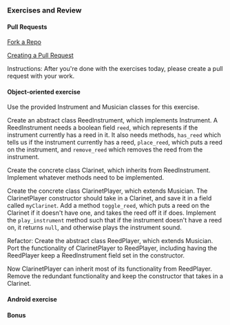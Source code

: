 ### Exercises and Review

#### Pull Requests

[Fork a Repo](https://help.github.com/articles/fork-a-repo/)

[Creating a Pull Request](https://help.github.com/articles/using-pull-requests/)

Instructions: After you're done with the exercises today, please create a pull request with your work.

#### Object-oriented exercise

Use the provided Instrument and Musician classes for this exercise.

Create an abstract class ReedInstrument, which implements Instrument. A ReedInstrument needs a boolean field `reed`, which represents if the instrument currently has a reed in it. It also needs methods, `has_reed` which tells us if the instrument currently has a reed, `place_reed`, which puts a reed on the instrument, and `remove_reed` which removes the reed from the instrument.

Create the concrete class Clarinet, which inherits from ReedInstrument. Implement whatever methods need to be implemented.

Create the concrete class ClarinetPlayer, which extends Musician<Clarinet>. The ClarinetPlayer constructor should take in a Clarinet, and save it in a field called `myClarinet`. Add a method `toggle_reed`, which puts a reed on the Clarinet if it doesn't have one, and takes the reed off it if does.  Implement the `play_instrument` method such that if the instrument doesn't have a reed on, it returns `null`, and otherwise plays the instrument sound.

Refactor: Create the abstract class ReedPlayer, which extends Musician<ReedInstrument>. Port the functionality of ClarinetPlayer to ReedPlayer, including having the ReedPlayer keep a ReedInstrument field set in the constructor.

Now ClarinetPlayer can inherit most of its functionality from ReedPlayer. Remove the redundant functionality and keep the constructor that takes in a Clarinet.

#### Android exercise

#### Bonus
